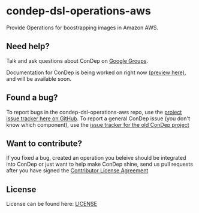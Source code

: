 condep-dsl-operations-aws
=========================
Provide Operations for boostrapping images in Amazon AWS.

Need help?
----------
Talk and ask questions about ConDep on [Google Groups](https://groups.google.com/forum/#!forum/con-dep).

Documentation for ConDep is being worked on right now [(preview here)](http://docs.con-dep.net), and will be available soon.

Found a bug?
------------
To report bugs in the condep-dsl-operations-aws repo, use the [project issue tracker here on GitHub](https://github.com/condep/condep-dsl-operations-aws/issues). To report a general ConDep issue (you don't know which component), use the [issue tracker for the old ConDep project](https://github.com/condep/ConDep/issues)

Want to contribute?
-------------------
If you fixed a bug, created an operation you beleive should be integrated into ConDep or just want to help make ConDep shine, send us pull requests after you have signed the [Contributor License Agreement](http://www.con-dep.net/contribute/)

License
-------
License can be found here: [LICENSE](LICENSE)
